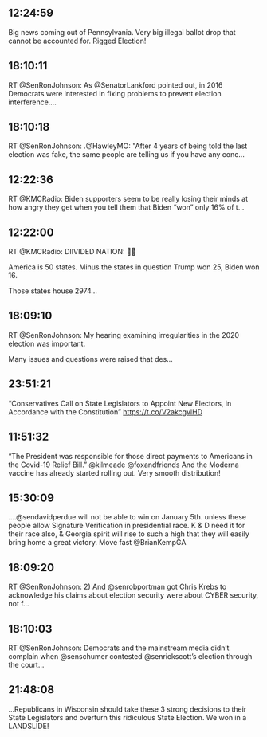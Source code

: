 ## 12:24:59
Big news coming out of Pennsylvania. Very big illegal ballot drop that cannot be accounted for. Rigged Election!
## 18:10:11
RT @SenRonJohnson: As @SenatorLankford pointed out, in 2016 Democrats were interested in fixing problems to prevent election interference.…
## 18:10:18
RT @SenRonJohnson: .@HawleyMO: "After 4 years of being told the last election was fake, the same people are telling us if you have any conc…
## 12:22:36
RT @KMCRadio: Biden supporters seem to be really losing their minds at how angry they get when you tell them that Biden “won” only 16% of t…
## 12:22:00
RT @KMCRadio: DIIVIDED NATION: 🚨🚨

America is 50 states.
Minus the states in question Trump won 25, Biden won 16.

Those states house 2974…
## 18:09:10
RT @SenRonJohnson: My hearing examining irregularities in the 2020 election was important. 

Many issues and questions were raised that des…
## 23:51:21
“Conservatives Call on State Legislators to Appoint New Electors, in Accordance with the Constitution”
https://t.co/V2akcgvlHD
## 11:51:32
“The President was responsible for those direct payments to Americans in the Covid-19 Relief Bill.” @kilmeade @foxandfriends And the Moderna vaccine has already started rolling out. Very smooth distribution!
## 15:30:09
....@sendavidperdue will not be able to win on January 5th. unless these people allow Signature Verification in presidential race. K &amp; D need it for their race also, &amp; Georgia spirit will rise to such a high that they will easily bring home a great victory. Move fast @BrianKempGA
## 18:09:20
RT @SenRonJohnson: 2) And @senrobportman got Chris Krebs to acknowledge his claims about election security were about CYBER security, not f…
## 18:10:03
RT @SenRonJohnson: Democrats and the mainstream media didn’t complain when @senschumer contested @senrickscott’s election through the court…
## 21:48:08
...Republicans in Wisconsin should take these 3 strong decisions to their State Legislators and overturn this ridiculous State Election. We won in a LANDSLIDE!
